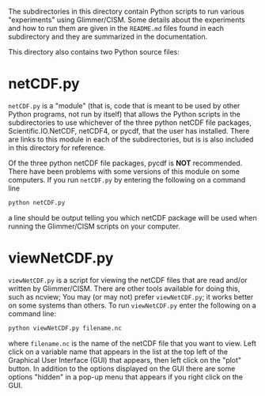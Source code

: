 The subdirectories in this directory contain Python scripts to run various 
"experiments" using Glimmer/CISM.  Some details about the experiments and how
to run them are given in the `README.md` files found in each subdirectory
and they are summarized in the documentation.

This directory also contains two Python source files:

netCDF.py 
=========

`netCDF.py` is a "module" (that is, code that is meant to be used by other Python
programs, not run by itself) that allows the Python scripts in the 
subdirectories to use whichever of the three python netCDF file packages,
Scientific.IO.NetCDF, netCDF4, or pycdf, that the user has installed.  There 
are links to this module in each of the subdirectories, but is is also
included in this directory for reference.

Of the three python netCDF file packages, pycdf is __NOT__ recommended.  There have
been problems with some versions of this module on some computers.  If you run 
`netCDF.py` by entering the following on a command line

```sh
python netCDF.py
```

a line should be output telling you which netCDF package will be used when  
running the Glimmer/CISM scripts on your computer.

viewNetCDF.py
=============

`viewNetCDF.py` is a script for viewing the netCDF files that are read and/or
written by Glimmer/CISM.  There are other tools available for doing this, such
as ncview; You may (or may not) prefer `viewNetCDF.py`; it works better on some
systems than others.  To run `viewNetCDF.py` enter the following on a command 
line:

```sh
python viewNetCDF.py filename.nc
```

where `filename.nc` is the name of the netCDF file that you want to view.  Left 
click on a variable name that appears in the list at the top left of the 
Graphical User Interface (GUI) that appears, then left click on the "plot" 
button.  In addition to the options displayed on the GUI there are some 
options "hidden" in a pop-up menu that appears if you right click on the GUI.
